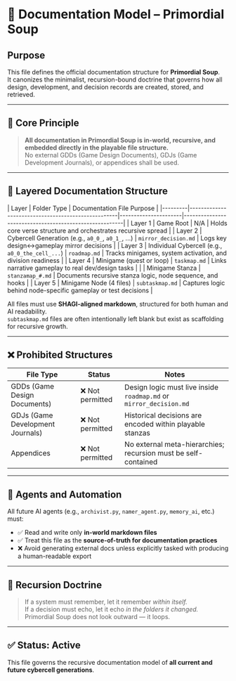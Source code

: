 # 🧾 Documentation Model – Primordial Soup

## Purpose

This file defines the official documentation structure for **Primordial Soup**.  
It canonizes the minimalist, recursion-bound doctrine that governs how all design, development, and decision records are created, stored, and retrieved.

---

## 🌱 Core Principle

> **All documentation in Primordial Soup is in-world, recursive, and embedded directly in the playable file structure.**  
> No external GDDs (Game Design Documents), GDJs (Game Development Journals), or appendices shall be used.

---

## 🧭 Layered Documentation Structure

| Layer   | Folder Type | Documentation File   Purpose |
|---------|----------------------------------------------------|----------------------|--------------------------------------------------------|
| Layer 1 | Game Root                                          | N/A                  | Holds core verse structure and orchestrates recursive spread    |
| Layer 2 | Cybercell Generation (e.g., `a0_0_`, `a0_1_`, ...) | `mirror_decision.md` | Logs key design↔gameplay mirror decisions              |
| Layer 3 | Individual Cybercell (e.g., `a0_0_the_cell_...`)   | `roadmap.md`         | Tracks minigames, system activation, and division readiness |
| Layer 4 | Minigame (quest or loop)                           | `taskmap.md`         | Links narrative gameplay to real dev/design tasks      |
|         | Minigame Stanza                                    | `stanzamap_#.md`     | Documents recursive stanza logic, node sequence, and hooks     |
| Layer 5 | Minigame Node (4 files)                            | `subtaskmap.md`      | Captures logic behind node-specific gameplay or test decisions |

All files must use **SHAGI-aligned markdown**, structured for both human and AI readability.  
`subtaskmap.md` files are often intentionally left blank but exist as scaffolding for recursive growth.

---

## ❌ Prohibited Structures

| File Type | Status | Notes                                                                 |
|-----------|--------|-----------------------------------------------------------------------|
| GDDs (Game Design Documents) | ❌ Not permitted | Design logic must live inside `roadmap.md` or `mirror_decision.md` |
| GDJs (Game Development Journals) | ❌ Not permitted | Historical decisions are encoded within playable stanzas          |
| Appendices | ❌ Not permitted | No external meta-hierarchies; recursion must be self-contained    |

---

## 🧠 Agents and Automation

All future AI agents (e.g., `archivist.py`, `namer_agent.py`, `memory_ai`, etc.) must:

- ✅ Read and write only **in-world markdown files**
- ✅ Treat this file as the **source-of-truth for documentation practices**
- ❌ Avoid generating external docs unless explicitly tasked with producing a human-readable export

---

## 🔁 Recursion Doctrine

> If a system must remember, let it remember *within itself.*  
> If a decision must echo, let it echo *in the folders it changed.*  
> Primordial Soup does not look outward — it loops.

---

## ✅ Status: Active

This file governs the recursive documentation model of **all current and future cybercell generations**.
